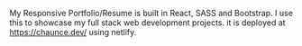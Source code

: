 
My Responsive Portfolio/Resume is built in React, SASS and Bootstrap. I use this to showcase my full stack web development projects. it is deployed at https://chaunce.dev/ using netlify.
